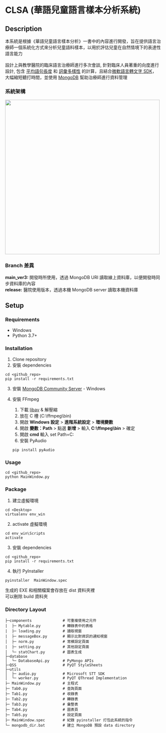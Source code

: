 # CLSA (華語兒童語言樣本分析系統)

## Description
本系統是根據《華語兒童語言樣本分析》一書中的內容進行開發，旨在提供語言治療師一個系統化方式來分析兒童語料樣本，以用於評估兒童在自然情境下的表達性語言能力<br/><br/>
設計上與教學醫院的臨床語言治療師進行多次會談, 針對臨床人員著重的向度進行設計, 包含 [平均語句長度](https://st-box.blogspot.com/2017/07/mean-length-of-utterances-mlu.html) 和 [詞彙多樣性](https://www.researchgate.net/profile/Brian-Richards-8/publication/283149921_Measuring_Vocabulary_Diversity_Using_Dedicated_Software/links/569ca93808ae6169e563955e/Measuring-Vocabulary-Diversity-Using-Dedicated-Software.pdf?origin=publication_detail) 的計算，且結合[微軟語言轉文字 SDK](https://github.com/Azure-Samples/cognitive-services-speech-sdk/blob/master/samples/python/console/speech_sample.py)，大幅縮短聽打時間，並使用 [MongoDB](https://pymongo.readthedocs.io/en/stable/) 幫助治療師進行資料管理

### 系統架構
<img src="https://user-images.githubusercontent.com/58461709/159930055-df6a3388-32fa-4fec-a4a3-bcc71db59438.png" width="500">

### Branch 差異
**main_ver3:** 開發時所使用，透過 MongoDB URI 讀取線上資料庫，以便開發時同步資料庫的內容 <br/>
**release:** 醫院使用版本，透過本機 MongoDB server 讀取本機資料庫

## Setup

### Requirements

* Windows
* Python 3.7+

### Installation
1. Clone repository 
2. 安裝 dependencies
```
cd <github_repo>
pip install -r requirements.txt
```
3. 安裝 [MongoDB Community Server](https://www.mongodb.com/try/download/community?tck=docs_server) - Windows <br/>
4. 安裝 FFmpeg 
   1. 下載 [libav](https://www.gyan.dev/ffmpeg/builds/ffmpeg-git-essentials.7z) & 解壓縮
   2. 放在 C 槽 (C:\ffmpeg\bin)
   3. 開啟 **Windows 設定** > **進階系統設定** > **環境變數**
   4. 開啟 **變數：Path** > 點選 **新增** > 輸入 **C:\ffmpeg\bin** > 確定
   5. 開啟 **cmd** 輸入 set Path=C:
   6. 安裝 PyAudio
   
   ```
   pip install pyAudio
   ```

### Usage
```
cd <github_repo>
python MainWindow.py
```

### Package
1. 建立虛擬環境
```
cd <Desktop>
virtualenv env_win
```
2. activate 虛擬環境
```
cd env_win\Scripts
activate
```
3. 安裝 dependencies
```
cd <github_repo>
pip install -r requirements.txt
```
4. 執行 PyInstaller
```
pyinstaller  MainWindow.spec
```
生成的 EXE 和相關檔案會存放在 dist 資料夾裡 <br/>
可以刪除 build 資料夾

### Directory Layout
```
├─components              # 可重複使用之元件
|  ├─ Mytable.py          # 轉錄表中的表格
|  ├─ loading.py          # 讀取視窗
|  ├─ messageBox.py       # 顯示比對資訊的通知視窗
│  ├─ norm.py             # 常模設定頁面
|  ├─ setting.py          # 其他設定頁面
│  └─ statChart.py        # 圖表生成
├─database
│  └─ DatabaseApi.py      # PyMongo APIs
├─QSS                     # PyQT StyleSheets
├─utils
│  ├─ audio.py            # Microsoft STT SDK
│  └─ worker.py           # PyQT QThread Implementation
├─ MainWindow.py          # 主程式
├─ Tab0.py                # 查詢頁面
├─ Tab1.py                # 收錄表
├─ Tab2.py                # 轉錄表
├─ Tab3.py                # 彙整表
├─ Tab4.py                # 圖表頁
├─ Tab5.py                # 設定頁面
├─ MainWindow.spec        # 紀錄 pyinstaller 打包此系統的指令
└─ mongodb_dir.bat        # 建立 MongoDB 預設 data directory
```
